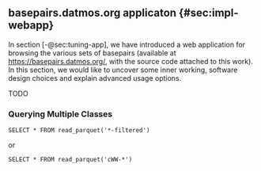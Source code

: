 ## basepairs.datmos.org applicaton {#sec:impl-webapp}

In section [-@sec:tuning-app], we have introduced a web application for browsing the various sets of basepairs (available at https://basepairs.datmos.org/, with the source code attached to this work).
In this section, we would like to uncover some inner working, software design choices and explain advanced usage options.

TODO

### Querying Multiple Classes

```
SELECT * FROM read_parquet('*-filtered')
```

or

```
SELECT * FROM read_parquet('cWW-*')
```


<!-- The trick why re-running FR3D takes 3 hours on 16 CPU cores while we can adjust the parameters interactively is the precomputation and DuckDB -->
